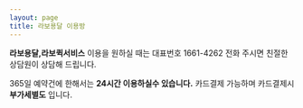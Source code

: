 ```yaml
---
layout: page
title: 라보용달 이용방
---
```


**라보용달,라보퀵서비스** 이용을 원하실 때는 대표번호 1661-4262 전화 주시면 친절한 상담원이 상담해 드립니다.

365일 예약건에 한해서는 **24시간 이용하실수 있습니다.** 카드결제 가능하며 카드결제시 **부가세별도** 입니다.
